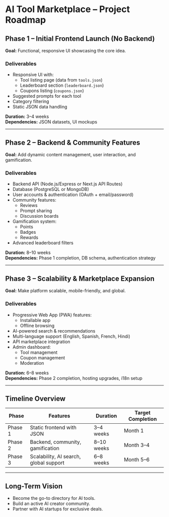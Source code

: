 # AI Tool Marketplace – Project Roadmap

## Phase 1 – Initial Frontend Launch (No Backend)

**Goal:** Functional, responsive UI showcasing the core idea.

### Deliverables

- Responsive UI with:
  - Tool listing page (data from `tools.json`)
  - Leaderboard section (`leaderboard.json`)
  - Coupons listing (`coupons.json`)
- Suggested prompts for each tool
- Category filtering
- Static JSON data handling

**Duration:** 3–4 weeks  
**Dependencies:** JSON datasets, UI mockups

---

## Phase 2 – Backend & Community Features

**Goal:** Add dynamic content management, user interaction, and gamification.

### Deliverables

- Backend API (Node.js/Express or Next.js API Routes)
- Database (PostgreSQL or MongoDB)
- User accounts & authentication (OAuth + email/password)
- Community features:
  - Reviews
  - Prompt sharing
  - Discussion boards
- Gamification system:
  - Points
  - Badges
  - Rewards
- Advanced leaderboard filters

**Duration:** 8–10 weeks  
**Dependencies:** Phase 1 completion, DB schema, authentication strategy

---

## Phase 3 – Scalability & Marketplace Expansion

**Goal:** Make platform scalable, mobile-friendly, and global.

### Deliverables

- Progressive Web App (PWA) features:
  - Installable app
  - Offline browsing
- AI-powered search & recommendations
- Multi-language support (English, Spanish, French, Hindi)
- API marketplace integration
- Admin dashboard:
  - Tool management
  - Coupon management
  - Moderation

**Duration:** 6–8 weeks  
**Dependencies:** Phase 2 completion, hosting upgrades, i18n setup

---

## Timeline Overview

| Phase   | Features                               | Duration   | Target Completion |
| ------- | -------------------------------------- | ---------- | ----------------- |
| Phase 1 | Static frontend with JSON              | 3–4 weeks  | Month 1           |
| Phase 2 | Backend, community, gamification       | 8–10 weeks | Month 3–4         |
| Phase 3 | Scalability, AI search, global support | 6–8 weeks  | Month 5–6         |

---

## Long-Term Vision

- Become the go-to directory for AI tools.
- Build an active AI creator community.
- Partner with AI startups for exclusive deals.
